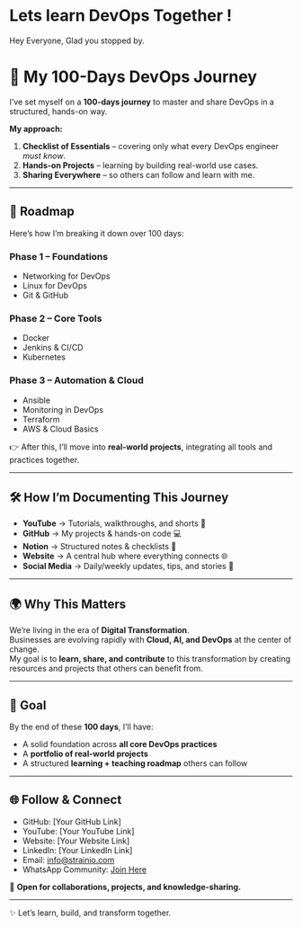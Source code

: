 # Lets learn DevOps Together !

Hey Everyone, Glad you stopped by. 

# 🚀 My 100-Days DevOps Journey

I’ve set myself on a **100-days journey** to master and share DevOps in a structured, hands-on way.

**My approach:**

1. **Checklist of Essentials** – covering only what every DevOps engineer *must know*.  
2. **Hands-on Projects** – learning by building real-world use cases.  
3. **Sharing Everywhere** – so others can follow and learn with me.

---

## 📌 Roadmap

Here’s how I’m breaking it down over 100 days:

### Phase 1 – Foundations
- Networking for DevOps  
- Linux for DevOps  
- Git & GitHub  

### Phase 2 – Core Tools
- Docker  
- Jenkins & CI/CD  
- Kubernetes  

### Phase 3 – Automation & Cloud
- Ansible  
- Monitoring in DevOps  
- Terraform  
- AWS & Cloud Basics  

👉 After this, I’ll move into **real-world projects**, integrating all tools and practices together.

---

## 🛠️ How I’m Documenting This Journey

- **YouTube** → Tutorials, walkthroughs, and shorts 🎥  
- **GitHub** → My projects & hands-on code 💻  
- **Notion** → Structured notes & checklists 📒  
- **Website** → A central hub where everything connects 🌐  
- **Social Media** → Daily/weekly updates, tips, and stories 📲  

---

## 🌍 Why This Matters

We’re living in the era of **Digital Transformation**.  
Businesses are evolving rapidly with **Cloud, AI, and DevOps** at the center of change.  
My goal is to **learn, share, and contribute** to this transformation by creating resources and projects that others can benefit from.

---

## 🎯 Goal

By the end of these **100 days**, I’ll have:

- A solid foundation across **all core DevOps practices**  
- A **portfolio of real-world projects**  
- A structured **learning + teaching roadmap** others can follow

---

## 🌐 Follow & Connect

- GitHub: [Your GitHub Link]  
- YouTube: [Your YouTube Link]  
- Website: [Your Website Link]  
- LinkedIn: [Your LinkedIn Link]  
- Email: info@strainio.com  
- WhatsApp Community: [Join Here](YOUR_WHATSAPP_INVITE_LINK)  

📩 **Open for collaborations, projects, and knowledge-sharing.**

---

✨ Let’s learn, build, and transform together.

